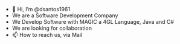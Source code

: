 - 👋 Hi, I’m @dsantos1961
- We are a Software Development Company
- We Develop Software with MAGIC a 4GL Language, Java and C#
- We are looking for collaboration
- 📫 How to reach us, via Mail

<!---
dsantos1961/dsantos1961 is a ✨ special ✨ repository because its `README.md` (this file) appears on your GitHub profile.
You can click the Preview link to take a look at your changes.
--->
